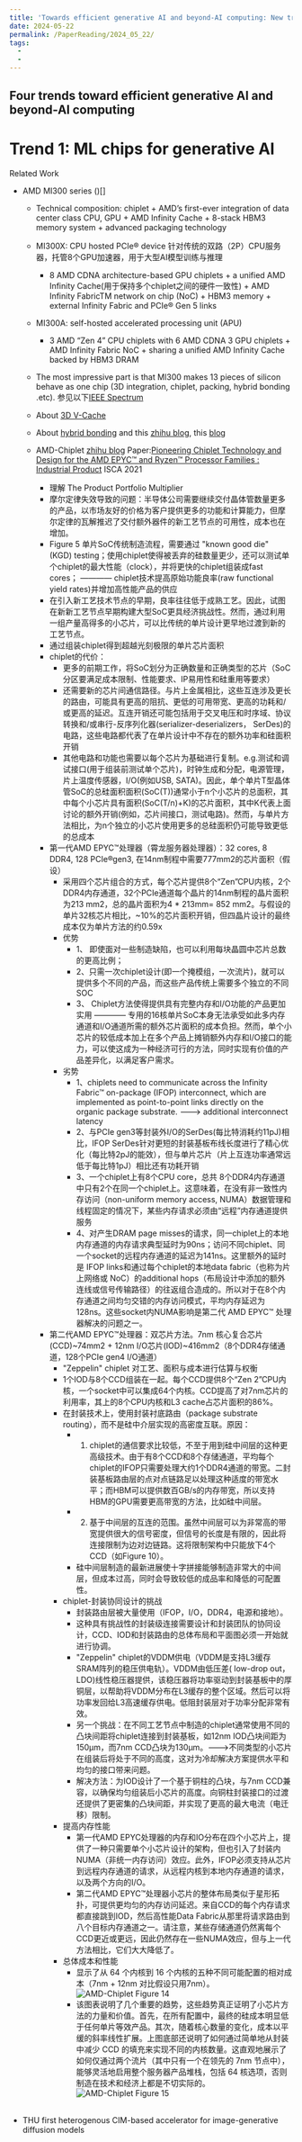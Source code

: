 ```yaml
---
title: 'Towards efficient generative AI and beyond-AI computing: New trends on ISSCC 2024 machine learning accelerators'
date: 2024-05-22
permalink: /PaperReading/2024_05_22/
tags:
  - 
  - 
---
```


## Four trends toward efficient generative AI and beyond-AI computing

# Trend 1: ML chips for generative AI
Related Work
* AMD MI300 series ()[]</br>
  * Technical composition: chiplet + AMD’s first-ever integration of data center class CPU, GPU + AMD Infinity Cache + 8-stack HBM3 memory system + advanced packaging technology
  
  * MI300X: CPU hosted PCIe® device
  针对传统的双路（2P）CPU服务器，托管8个GPU加速器，用于大型AI模型训练与推理
    * 8 AMD CDNA architecture-based GPU chiplets + a unified AMD Infinity Cache(用于保持多个chiplet之间的硬件一致性) + AMD Infinity FabricTM network on chip (NoC) + HBM3 memory + external Infinity Fabric and PCIe® Gen 5 links
  

  * MI300A: self-hosted accelerated processing unit (APU)
    * 3 AMD “Zen 4” CPU chiplets with 6 AMD CDNA 3 GPU chiplets + AMD Infinity Fabric NoC + sharing a unified AMD Infinity Cache backed by HBM3 DRAM
  * The most impressive part is that MI300 makes 13 pieces of silicon behave as one chip (3D integration, chiplet, packing, hybrid bonding .etc). 参见以下[IEEE Spectrum](https://spectrum.ieee.org/amd-mi300)
  * About [3D V-Cache](https://ieeexplore.ieee.org/document/9731565)
  * About [hybrid bonding](https://www.sciencedirect.com/science/article/pii/S0026271424000520) and this [zhihu blog](https://zhuanlan.zhihu.com/p/656053590), this [blog](https://www.ab-sm.com/a/22679)
  * AMD-Chiplet  [zhihu blog](https://zhuanlan.zhihu.com/p/658391280)
  Paper:[Pioneering Chiplet Technology and Design for the AMD EPYC™ and Ryzen™ Processor Families : Industrial Product](https://ieeexplore.ieee.org/document/9499852) ISCA 2021
    * 理解 The Product Portfolio Multiplier
    * 摩尔定律失效导致的问题：半导体公司需要继续交付晶体管数量更多的产品，以市场友好的价格为客户提供更多的功能和计算能力，但摩尔定律的瓦解推迟了交付额外器件的新工艺节点的可用性，成本也在增加。
    * Figure 5 单片SoC传统制造流程，需要通过 "known good die" (KGD) testing；使用chiplet使得被丢弃的硅数量更少，还可以测试单个chiplet的最大性能（clock），并将更快的chiplet组装成fast cores； ———— chiplet技术提高原始功能良率(raw functional yield rates)并增加高性能产品的供应
    * 在引入新工艺技术节点的早期，良率往往低于成熟工艺。因此，试图在新新工艺节点早期构建大型SoC更具经济挑战性。然而，通过利用一组产量高得多的小芯片，可以比传统的单片设计更早地过渡到新的工艺节点。
    * 通过组装chiplet得到超越光刻极限的单片芯片面积
    * chiplet的代价：
      * 更多的前期工作，将SoC划分为正确数量和正确类型的芯片（SoC分区要满足成本限制、性能要求、IP易用性和硅重用等要求）
      * 还需要新的芯片间通信路径。与片上金属相比，这些互连涉及更长的路由，可能具有更高的阻抗、更低的可用带宽、更高的功耗和/或更高的延迟。互连开销还可能包括用于交叉电压和时序域、协议转换和/或串行-反序列化器(serializer-deserializers， SerDes)的电路，这些电路都代表了在单片设计中不存在的额外功率和硅面积开销
      * 其他电路和功能也需要以每个芯片为基础进行复制。e.g.测试和调试接口(用于组装前测试单个芯片)，时钟生成和分配，电源管理，片上温度传感器，I/O(例如USB, SATA)。因此，单个单片T型晶体管SoC的总硅面积面积(SoC(T))通常小于n个小芯片的总面积，其中每个小芯片具有面积(SoC(T/n)+K)的芯片面积，其中K代表上面讨论的额外开销(例如，芯片间接口，测试电路)。然而，与单片方法相比，为n个独立的小芯片使用更多的总硅面积仍可能导致更低的总成本
    * 第一代AMD EPYC™处理器（霄龙服务器处理器）：32 cores, 8 DDR4, 128 PCIe®gen3, 在14nm制程中需要777mm2的芯片面积（假设）
      * 采用四个芯片组合的方式，每个芯片提供8个“Zen”CPU内核，2个DDR4内存通道，32个PCIe通道每个晶片的14nm制程的晶片面积为213 mm2，总的晶片面积为4 * 213mm= 852 mm2。与假设的单片32核芯片相比，~10%的芯片面积开销，但四晶片设计的最终成本仅为单片方法的约0.59x
      * 优势
        * 1、 即使面对一些制造缺陷，也可以利用每块晶圆中芯片总数的更高比例；
        * 2、只需一次chiplet设计(即一个掩模组，一次流片)，就可以提供多个不同的产品，而这些产品传统上需要多个独立的不同SOC
        * 3、 Chiplet方法使得提供具有完整内存和I/O功能的产品更加实用 ———— 专用的16核单片SoC本身无法承受如此多内存通道和I/O通道所需的额外芯片面积的成本负担。然而，单个小芯片的较低成本加上在多个产品上摊销额外内存和I/O接口的能力，可以使这成为一种经济可行的方法，同时实现有价值的产品差异化，以满足客户需求。
      * 劣势
        * 1、chiplets need to communicate across the Infinity Fabric™ on-package (IFOP) interconnect, which are implemented as point-to-point links directly on the organic package substrate. --->  additional interconnect latency
        * 2、与PCIe gen3等封装外I/O的SerDes(每比特消耗约11pJ)相比，IFOP SerDes针对更短的封装基板布线长度进行了精心优化（每比特2pJ的能效），但与单片芯片（片上互连功率通常远低于每比特1pJ）相比还有功耗开销
        * 3、一个chiplet上有8个CPU core，总共 8个DDR4内存通道中只有2个在同一个chiplet上。这意味着，在没有非一致性内存访问（non-uniform memory access, NUMA）数据管理和线程固定的情况下，某些内存请求必须由“远程”内存通道提供服务
        * 4、对产生DRAM page misses的请求，同一chiplet上的本地内存通道的内存请求典型延时为90ns；访问不同chiplet、同一个socket的远程内存通道的延迟为141ns。这里额外的延时是 IFOP links和通过每个chiplet的本地data fabric（也称为片上网络或 NoC）的additional hops（布局设计中添加的额外连线或信号传输路径）的往返组合造成的。所以对于在8个内存通道之间均匀交错的内存访问模式，平均内存延迟为128ns。这些socket内NUMA影响是第二代 AMD EPYC™ 处理器解决的问题之一。
    * 第二代AMD EPYC™处理器：双芯片方法。7nm 核心复合芯片(CCD)~74mm2 + 12nm I/O芯片(IOD)~416mm2（8个DDR4存储通道，128个PCIe gen4 I/O通道）
      * "Zeppelin" chiplet 对工艺、面积与成本进行估算与权衡
      * 1个IOD与8个CCD组装在一起。每个CCD提供8个“Zen 2”CPU内核，一个socket中可以集成64个内核。CCD提高了对7nm芯片的利用率，其上的8个CPU内核和L3 cache占芯片面积的86%。
      * 在封装技术上，使用封装衬底路由（package substrate routing），而不是硅中介层实现的高密度互联。原因：
        * 1. chiplet的通信要求比较低，不至于用到硅中间层的这种更高级技术。由于有8个CCD和8个存储通道，平均每个chiplet的IFOP只需要处理大约1个DDR4通道的带宽。二封装基板路由层的点对点链路足以处理这种适度的带宽水平；而HBM可以提供数百GB/s的内存带宽，所以支持HBM的GPU需要更高带宽的方法，比如硅中间层。
        * 2. 基于中间层的互连的范围。虽然中间层可以为非常高的带宽提供很大的信号密度，但信号的长度是有限的，因此将连接限制为边对边链路。这将限制架构中只能放下4个CCD（如Figure 10）。
        * 硅中间层制造的最新进展使十字拼接能够制造非常大的中间层，但成本过高，同时会导致较低的成品率和降低的可配置性。
      * chiplet-封装协同设计的挑战
        * 封装路由层被大量使用（IFOP，I/O，DDR4，电源和接地）。
        * 这种具有挑战性的封装级连接需要设计和封装团队的协同设计，CCD、IOD和封装路由的总体布局和平面图必须一开始就进行协调。
        * "Zeppelin" chiplet的VDDM供电（VDDM是支持L3缓存SRAM阵列的稳压供电轨）。VDDM由低压差( low-drop out，LDO)线性稳压器提供，该稳压器将功率驱动到封装基板中的厚铜层，以帮助将VDDM分布在L3缓存的整个区域。然后可以将功率发回给L3高速缓存供电。低阻封装层对于功率分配非常有效。
        * 另一个挑战：在不同工艺节点中制造的chiplet通常使用不同的凸块间距将chiplet连接到封装基板，如12nm IOD凸块间距为150μm，而7nm CCD凸块为130μm。--->不同类型的小芯片在组装后将处于不同的高度，这对为冷却解决方案提供水平和均匀的接口带来问题。
        * 解决方法：为IOD设计了一个基于铜柱的凸块，与7nm CCD兼容，以确保均匀组装后小芯片的高度。向铜柱封装接口的过渡还提供了更密集的凸块间距，并实现了更高的最大电流（电迁移）限制。
      * 提高内存性能
        * 第一代AMD EPYC处理器的内存和IO分布在四个小芯片上，提供了一种只需要单个小芯片设计的架构，但也引入了封装内NUMA（非统一内存访问）效应。此外，IFOP必须支持从芯片到远程内存通道的请求，从远程内核到本地内存通道的请求，以及两个方向的I/O。
        * 第二代AMD EPYC™处理器小芯片的整体布局类似于星形拓扑，可提供更均匀的内存访问延迟。来自CCD的每个内存请求都直接跳到IOD，然后高性能Data Fabric从那里将请求路由到八个目标内存通道之一。请注意，某些存储通道仍然离每个CCD更近或更远，因此仍然存在一些NUMA效应，但与上一代方法相比，它们大大降低了。
      * 总体成本和性能
        * 显示了从 64 个内核到 16 个内核的五种不同可能配置的相对成本（7nm + 12nm 对比假设只用7nm）。
![AMD-Chiplet Figure 14](http://strnyliu.github.io/_PaperReading/images/AMD-Chiplet_Figure_14.gif)
        * 该图表说明了几个重要的趋势，这些趋势真正证明了小芯片方法的力量和价值。首先，在所有配置中，最终的硅成本明显低于任何单片等效产品。其次，随着核心数量的变化，成本以平缓的斜率线性扩展。上图底部还说明了如何通过简单地从封装中减少 CCD 的填充来实现不同的内核数量。这直观地展示了如何仅通过两个流片（其中只有一个在领先的 7nm 节点中），能够灵活地启用整个服务器产品堆栈，包括 64 核选项，否则制造在技术和经济上都是不切实际的。
![AMD-Chiplet Figure 15](http://strnyliu.github.io/_PaperReading/images/AMD-Chiplet_Figure_14.gif)
  

  </br>
* THU first heterogenous CIM-based accelerator for image-generative diffusion models
